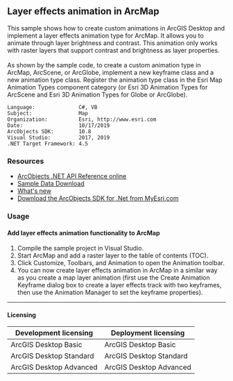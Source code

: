 ## Layer effects animation in ArcMap

  <div xmlns="http://www.w3.org/1999/xhtml">This sample shows how to create custom animations in ArcGIS Desktop and implement a layer effects animation type for ArcMap. It allows you to animate through layer brightness and contrast. This animation only works with raster layers that support contrast and brightness as layer properties. </div>
  <div xmlns="http://www.w3.org/1999/xhtml"> </div>
  <div xmlns="http://www.w3.org/1999/xhtml">As shown by the sample code, to create a custom animation type in ArcMap, ArcScene, or ArcGlobe, implement a new keyframe class and a new animation type class. Register the animation type class in the Esri Map Animation Types component category (or Esri 3D Animation Types for ArcScene and Esri 3D Animation Types for Globe or ArcGlobe).</div>  


<!-- TODO: Fill this section below with metadata about this sample-->
```
Language:              C#, VB
Subject:               Map
Organization:          Esri, http://www.esri.com
Date:                  10/17/2019
ArcObjects SDK:        10.8
Visual Studio:         2017, 2019
.NET Target Framework: 4.5
```

### Resources

* [ArcObjects .NET API Reference online](http://desktop.arcgis.com/en/arcobjects/latest/net/webframe.htm)  
* [Sample Data Download](../../releases)  
* [What's new](http://desktop.arcgis.com/en/arcobjects/latest/net/webframe.htm#91cabc68-2271-400a-8ff9-c7fb25108546.htm)  
* [Download the ArcObjects SDK for .Net from MyEsri.com](https://my.esri.com/)  

### Usage
#### Add layer effects animation functionality to ArcMap  
1. Compile the sample project in Visual Studio.  
1. Start ArcMap and add a raster layer to the table of contents (TOC).  
1. Click Customize, Toolbars, and Animation to open the Animation toolbar.  
1. You can now create layer effects animation in ArcMap in a similar way as you create a map layer animation (first use the Create Animation Keyframe dialog box to create a layer effects track with two keyframes, then use the Animation Manager to set the keyframe properties).  









---------------------------------

#### Licensing  
| Development licensing | Deployment licensing | 
| ------------- | ------------- | 
| ArcGIS Desktop Basic | ArcGIS Desktop Basic |  
| ArcGIS Desktop Standard | ArcGIS Desktop Standard |  
| ArcGIS Desktop Advanced | ArcGIS Desktop Advanced |  


